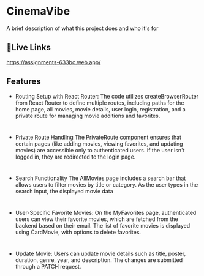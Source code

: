 
# CinemaVibe

A brief description of what this project does and who it's for


## 🔗Live Links
https://assignments-633bc.web.app/
## Features

- Routing Setup with React Router:
The code utilizes createBrowserRouter from React Router to define multiple routes, including paths for the home page, all movies, movie details, user login, registration, and a private route for managing movie additions and favorites.
#
- Private Route Handling
The PrivateRoute component ensures that certain pages (like adding movies, viewing favorites, and updating movies) are accessible only to authenticated users. If the user isn't logged in, they are redirected to the login page.
#

- Search Functionality
The AllMovies page includes a search bar that allows users to filter movies by title or category. As the user types in the search input, the displayed movie data
#
- User-Specific Favorite Movies: 
On the MyFavorites page, authenticated users can view their favorite movies, which are fetched from the backend based on their email. The list of favorite movies is displayed using CardMovie, with options to delete favorites.
#
- Update Movie:
Users can update movie details such as title, poster, duration, genre, year, and description. The changes are submitted through a PATCH request.
